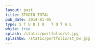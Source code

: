 ```yaml
---
layout: past
title: STUDIO TOTAL
pub_date: 2014-01-05
type: S T U D I O   T O T A L
white: true
splash: /static/portfolio/st.jpg
splashbw: /static/portfolio/st_bw.jpg
---
```


